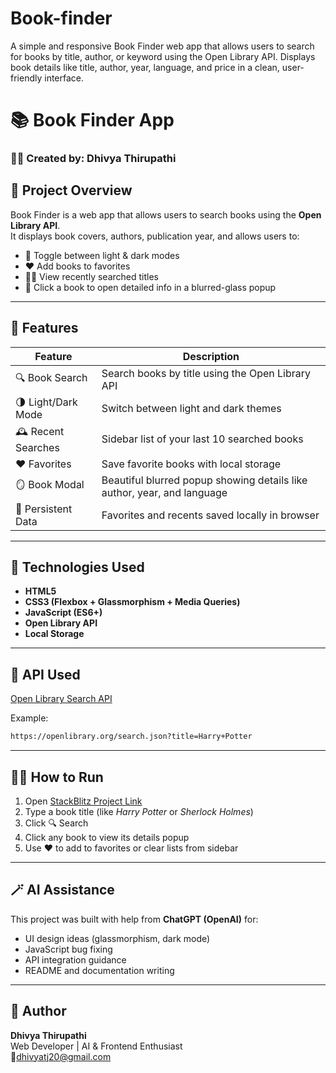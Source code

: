 # Book-finder
A simple and responsive Book Finder web app that allows users to search for books by title, author, or keyword using the Open Library API. Displays book details like title, author, year, language, and price in a clean, user-friendly interface.
# 📚 Book Finder App

### 👩‍💻 Created by: Dhivya Thirupathi

## 🎯 Project Overview
Book Finder is a web app that allows users to search books using the **Open Library API**.  
It displays book covers, authors, publication year, and allows users to:
- 🌙 Toggle between light & dark modes  
- ❤️ Add books to favorites  
- 🕵️‍♀️ View recently searched titles  
- 📘 Click a book to open detailed info in a blurred-glass popup  

---

## 🚀 Features
| Feature | Description |
|----------|-------------|
| 🔍 Book Search | Search books by title using the Open Library API |
| 🌗 Light/Dark Mode | Switch between light and dark themes |
| 🕰️ Recent Searches | Sidebar list of your last 10 searched books |
| ❤️ Favorites | Save favorite books with local storage |
| 🪞 Book Modal | Beautiful blurred popup showing details like author, year, and language |
| 💾 Persistent Data | Favorites and recents saved locally in browser |

---

## 🧠 Technologies Used
- **HTML5**
- **CSS3 (Flexbox + Glassmorphism + Media Queries)**
- **JavaScript (ES6+)**
- **Open Library API**
- **Local Storage**

---

## 🧰 API Used
[Open Library Search API](https://openlibrary.org/search.json?title={bookTitle})

Example:  
```bash
https://openlibrary.org/search.json?title=Harry+Potter
```

---

## 🧑‍💻 How to Run
1. Open [StackBlitz Project Link](https://stackblitz.com/edit/stackblitz-starters-pfr7sowx?file=index.html)
2. Type a book title (like *Harry Potter* or *Sherlock Holmes*)
3. Click 🔍 Search  
4. Click any book to view its details popup  
5. Use ❤️ to add to favorites or clear lists from sidebar

---

## 🪄 AI Assistance
This project was built with help from **ChatGPT (OpenAI)** for:
- UI design ideas (glassmorphism, dark mode)
- JavaScript bug fixing
- API integration guidance
- README and documentation writing

---

## 📝 Author
**Dhivya Thirupathi**  
Web Developer | AI & Frontend Enthusiast  
📧dhivyatj20@gmail.com
